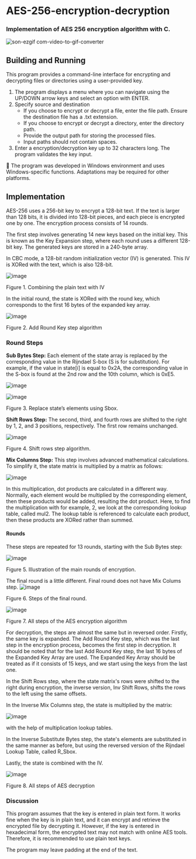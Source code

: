 # AES-256-encryption-decryption
### Implementation of AES 256 encryption algorithm with C. 

![son-ezgif com-video-to-gif-converter](https://github.com/user-attachments/assets/bfdbbe67-68af-44b7-b636-b00046e1cfab)


## Building and Running

This program provides a command-line interface for encrypting and decrypting files or directories using a user-provided key.

1. The program displays a menu where you can navigate using the UP/DOWN arrow keys and select an option with ENTER.
2. Specify source and destination
    - If you choose to encrypt or decrypt a file, enter the file path. Ensure the destination file has a .txt extension.
    - If you choose to encrypt or decrypt a directory, enter the directory path.
    - Provide the output path for storing the processed files.
    - Input paths should not contain spaces.
3. Enter a encryption/decryption key up to 32 characters long. The program validates the key input.

:memo: The program was developed in Windows environment and uses Windows-specific functions. Adaptations may be required for other platforms.

## Implementation

AES-256 uses a 256-bit key to encrypt a 128-bit text. If the text is larger than 128 bits, it is divided into 128-bit pieces, and each piece is encrypted one by one. The encryption process consists of 14 rounds.

The first step involves generating 14 new keys based on the initial key. This is known as the Key Expansion step, where each round uses a different 128-bit key. The generated keys are stored in a 240-byte array.

In CBC mode, a 128-bit random initialization vector (IV) is generated. This IV is XORed with the text, which is also 128-bit.


![image](https://github.com/chayoung0/AES-256-encryption-decryption/assets/79144571/fecc1b4e-7d15-491f-858d-34b57717ddd0)

Figure 1. Combining the plain text with IV

In the initial round, the state is XORed with the round key, which corresponds to the first 16 bytes of the expanded key array.

![image](https://github.com/chayoung0/AES-256-encryption-decryption/assets/79144571/9505379f-6c51-422e-8015-fe6cfbfd6566)

Figure 2. Add Round Key step algorithm

### Round Steps
 **Sub Bytes Step:** Each element of the state array is replaced by the corresponding value in the Rijndael S-box (S is for substitution). For example, if the value in state[i] is equal to 0x2A, the corresponding value in the S-box is found at the 2nd row and the 10th column, which is 0xE5.

![image](https://github.com/chayoung0/AES-256-encryption-decryption/assets/79144571/f3d4b9ae-4988-4662-a247-1d0a350a6b4e)

![image](https://github.com/chayoung0/AES-256-encryption-decryption/assets/79144571/481f1f59-1122-4c9d-802b-293c170119f7)

Figure 3. Replace state’s elements using Sbox.

**Shift Rows Step:** The second, third, and fourth rows are shifted to the right by 1, 2, and 3 positions, respectively. The first row remains unchanged.

![image](https://github.com/chayoung0/AES-256-encryption-decryption/assets/79144571/fb5b1897-9d21-4de7-b858-885313b13318)

Figure 4. Shift rows step algorithm.

**Mix Columns Step:** This step involves advanced mathematical calculations. To simplify it, the state matrix is multiplied by a matrix as follows:

![image](https://github.com/chayoung0/AES-256-encryption-decryption/assets/79144571/a7034f7d-441b-4291-8c54-2e9f64b3cc03)

In this multiplication, dot products are calculated in a different way. Normally, each element would be multiplied by the corresponding element, then these products would be added, resulting the dot product. Here, to find the multiplication with for example, 2, we look at the corresponding lookup table, called mul2. The lookup table is referenced to calculate each product, then these products are XORed rather than summed.

#### Rounds
These steps are repeated for 13 rounds, starting with the Sub Bytes step:

![image](https://github.com/chayoung0/AES-256-encryption-decryption/assets/79144571/dc1ff4c8-9ab2-4e01-817a-88c3984f49a8)

Figure 5. Illustration of the main rounds of encryption.

The final round is a little different. Final round does not have Mix Colums step. 
![image](https://github.com/chayoung0/AES-256-encryption-decryption/assets/79144571/59a4f032-92e1-4947-9324-c0e4b7dcbe4f)

Figure 6. Steps of the final round.

![image](https://github.com/chayoung0/AES-256-encryption-decryption/assets/79144571/d9e977ad-bdeb-4f3b-862a-2047799b5137)

Figure 7. All steps of the AES encryption algorithm

For decryption, the steps are almost the same but in reversed order. Firstly, the same key is expanded. The Add Round Key step, which was the last step in the encryption process, becomes the first step in decryption. It should be noted that for the last Add Round Key step, the last 16 bytes of the Expanded Key Array are used. The Expanded Key Array should be treated as if it consists of 15 keys, and we start using the keys from the last one.

In the Shift Rows step, where the state matrix's rows were shifted to the right during encryption, the inverse version, Inv Shift Rows, shifts the rows to the left using the same offsets.

In the Inverse Mix Columns step, the state is multiplied by the matrix:

![image](https://github.com/chayoung0/AES-256-encryption-decryption/assets/79144571/4446b294-8596-4a79-b808-13043f18eb69)

with the help of multiplication lookup tables.

In the Inverse Substitute Bytes step, the state's elements are substituted in the same manner as before, but using the reversed version of the Rijndael Lookup Table, called R_Sbox.

Lastly, the state is combined with the IV.

![image](https://github.com/chayoung0/AES-256-encryption-decryption/assets/79144571/d2da1b3d-a0f2-4012-9e82-0934c70e29fa)

Figure 8. All steps of AES decryption



### Discussion
This program assumes that the key is entered in plain text form. It works fine when the key is in plain text, and it can encrypt and retrieve the encrypted file by decrypting it. However, if the key is entered in hexadecimal form, the encrypted text may not match with online AES tools. Therefore, it is recommended to use plain text keys.

The program may leave padding at the end of the text.
